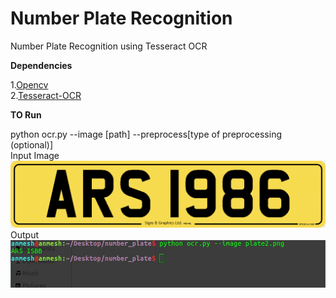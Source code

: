 # Number Plate Recognition
Number Plate Recognition using Tesseract OCR

**Dependencies**

1.[Opencv](https://opencv.org/)<br />
2.[Tesseract-OCR](https://github.com/tesseract-ocr/tesseract)<br />

**TO Run**

python ocr.py --image [path] --preprocess[type of preprocessing (optional)]<br />
Input Image
![Input](https://github.com/anmesh-vicky/Number-Plate-Recognition/blob/master/plate2.png)
Output 
![output](https://github.com/anmesh-vicky/Number-Plate-Recognition/blob/master/runn.jpeg)

